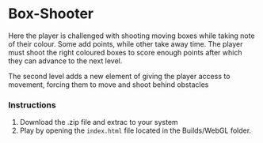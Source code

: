 # Box-Shooter

Here the player is challenged with shooting moving boxes while taking note of their colour. Some add points, while other take away time.
The player must shoot the right coloured boxes to score enough points after which they can advance to the next level. 

The second level adds a new element of giving the player access to movement, forcing them to move and shoot behind obstacles

### Instructions
1. Download the .zip file and extrac to your system
2. Play by opening the `index.html` file located in the Builds/WebGL folder.
